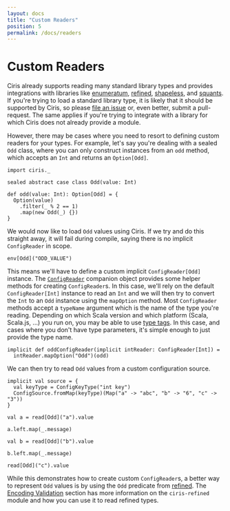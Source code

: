 ```yaml
---
layout: docs
title: "Custom Readers"
position: 5
permalink: /docs/readers
---
```


# Custom Readers
Ciris already supports reading many standard library types and provides integrations with libraries like [enumeratum][enumeratum], [refined][refined], [shapeless][shapeless], and [squants][squants]. If you're trying to load a standard library type, it is likely that it should be supported by Ciris, so please [file an issue](https://github.com/vlovgr/ciris/issues/new) or, even better, submit a pull-request. The same applies if you're trying to integrate with a library for which Ciris does not already provide a module.

However, there may be cases where you need to resort to defining custom readers for your types. For example, let's say you're dealing with a sealed `Odd` class, where you can only construct instances from an `odd` method, which accepts an `Int` and returns an `Option[Odd]`.

```tut:book
import ciris._

sealed abstract case class Odd(value: Int)

def odd(value: Int): Option[Odd] = {
  Option(value)
    .filter(_ % 2 == 1)
    .map(new Odd(_) {})
}
```

We would now like to load `Odd` values using Ciris. If we try and do this straight away, it will fail during compile, saying there is no implicit `ConfigReader` in scope.

```tut:book:fail
env[Odd]("ODD_VALUE")
```

This means we'll have to define a custom implicit `ConfigReader[Odd]` instance. The [`ConfigReader`](https://cir.is/api/ciris/ConfigReader$.html) companion object provides some helper methods for creating `ConfigReader`s. In this case, we'll rely on the default `ConfigReader[Int]` instance to read an `Int` and we will then try to convert the `Int` to an `Odd` instance using the `mapOption` method. Most `ConfigReader` methods accept a `typeName` argument which is the name of the type you're reading. Depending on which Scala version and which platform (Scala, Scala.js, &hellip;) you run on, you may be able to use [type tags](http://docs.scala-lang.org/overviews/reflection/typetags-manifests.html). In this case, and cases where you don't have type parameters, it's simple enough to just provide the type name.

```tut:book
implicit def oddConfigReader(implicit intReader: ConfigReader[Int]) =
  intReader.mapOption("Odd")(odd)
```

We can then try to read `Odd` values from a custom configuration source.

```tut:book
implicit val source = {
  val keyType = ConfigKeyType("int key")
  ConfigSource.fromMap(keyType)(Map("a" -> "abc", "b" -> "6", "c" -> "3"))
}

val a = read[Odd]("a").value

a.left.map(_.message)

val b = read[Odd]("b").value

b.left.map(_.message)

read[Odd]("c").value
```

While this demonstrates how to create custom `ConfigReader`s, a better way to represent `Odd` values is by using the `Odd` predicate from [refined][refined]. The [Encoding Validation](/docs/validation) section has more information on the `ciris-refined` module and how you can use it to read refined types.

[enumeratum]: https://github.com/lloydmeta/enumeratum
[refined]: https://github.com/fthomas/refined
[shapeless]: https://github.com/milessabin/shapeless
[squants]: http://www.squants.com